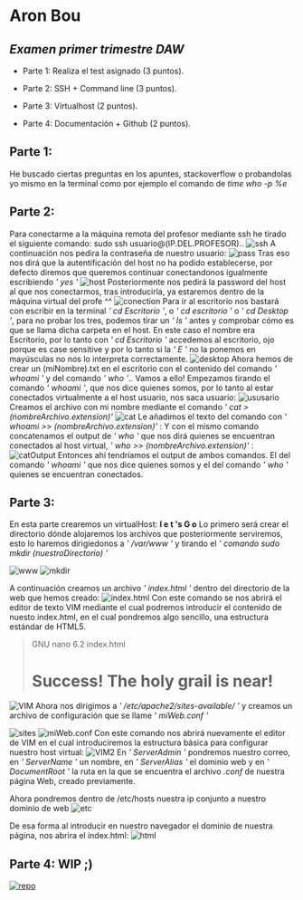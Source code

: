 # Aron Bou
## _Examen primer trimestre DAW_

- Parte 1: Realiza el test asignado (3 puntos).

- Parte 2: SSH + Command line (3 puntos).

- Parte 3: Virtualhost (2 puntos).

- Parte 4: Documentación + Github (2 puntos).

## **Parte 1:**  
 He buscado ciertas preguntas en los apuntes, stackoverflow o probandolas yo mismo en la terminal como
 por ejemplo el comando de  _time who -p %e_
 
## **Parte 2:**
 Para conectarme a la máquina remota del profesor mediante ssh he tirado el siguiente comando: sudo ssh usuario@(IP.DEL.PROFESOR)..
![ssh](https://i.imgur.com/BG7Hr8z.png)
 A continuación nos pedira la contraseña de nuestro usuario:
![pass](https://i.imgur.com/EZC1fc8.png)
 Tras eso nos dirá que la autentificación del host no ha podido establecerse, por defecto diremos que queremos continuar conectandonos igualmente escribiendo _' yes '_
![host](https://i.imgur.com/hTLHQbO.png)
 Posteriormente nos pedirá la password del host al que nos conectarmos, tras introducirla, ya estaremos dentro de la máquina virtual del profe ^^
![conection](https://i.imgur.com/ZsEg2kX.png)
 Para ir al escritorio nos bastará con escribir en la terminal _' cd Escritorio '_, o _' cd escritorio '_ o _' cd Desktop '_, para no probar los tres, podemos tirar un _' ls '_ antes y comprobar cómo es que se llama dicha carpeta en el host. 
 En este caso el nombre era Escritorio, por lo tanto con _' cd Escritorio '_ accedemos al escritorio, ojo porque es case sensitive y por lo tanto si la _' E '_ no la ponemos en mayúsculas no nos lo interpreta correctamente.
 ![desktop](https://i.imgur.com/2v2jjd5.png)
 Ahora hemos de crear un (miNombre).txt en el escritorio con el contenido del comando _' whoami '_ y del comando _' who '_..
 Vamos a ello!
 Empezamos tirando el comando _' whoami '_, que nos dice quienes somos, por lo tanto al estar conectados virtualmente a el host usuario, nos saca usuario:
 ![ususario](https://i.imgur.com/TZBaxDv.png)
 Creamos el archivo con mi nombre mediante el comando _' cat > (nombreArchivo.extension)'_ 
 ![cat](https://i.imgur.com/mdmYsKr.png)
 Le añadimos el texto del comando con _' whoami >> (nombreArchivo.extension)'_ :
 Y con el mismo comando concatenamos el output de _' who '_ que nos dirá quienes se encuentran conectados al host virtual, _' who >> (nombreArchivo.extension)'_ :
 ![catOutput](https://i.imgur.com/b8LfF5r.png)
 Entonces ahí tendríamos el output de ambos comandos. El del comando _' whoami '_ que nos dice quienes somos y el del comando _' who '_ quienes se encuentran conectados.
 

## **Parte 3:**
En esta parte crearemos un virtualHost: **l e t 's G o** 
Lo primero será crear el directorio dónde alojaremos los archivos que posteriormente serviremos, esto lo haremos dirigiedonos a _' /var/www '_ y tirando el _' comando sudo mkdir (nuestroDirectorio) '_

![www](https://i.imgur.com/QbksVev.png)
![mkdir](https://i.imgur.com/vEOP1OR.png)

A continuación creamos un archivo _' index.html '_ dentro del directorio de la web que hemos creado:
![index.html](https://i.imgur.com/l1ZKzKD.png)
Con este comando se nos abrirá el editor de texto VIM mediante el cual podremos introducir el contenido de nuesto index.html, en el cual pondremos algo sencillo, una estructura estándar de HTML5.
>  GNU nano 6.2                       index.html                                 
> <html>
>   <head>
>        <title>Welcome to Pepeland!</title>
>    </head>
>    <body>
>        <h1>Success!  The holy grail is near!</h1>
>    </body>
> </html>

![VIM](https://i.imgur.com/XdnYo1Y.png)
Ahora nos dirigimos a _' /etc/apache2/sites-available/ '_ y creamos un archivo de configuración que se llame _' miWeb.conf '_ 

![sites](https://i.imgur.com/QKaTouc.png)
![miWeb.conf](https://i.imgur.com/jxUByis.png)
Con este comando nos abrirá nuevamente el editor de VIM en el cual introduciremos la estructura básica para configurar nuestro host virtual:
![VIM2](https://i.imgur.com/nJ3oVTz.png)
En _' ServerAdmin '_ pondremos nuestro correo, en _' ServerName '_ un nombre, en _' ServerAlias '_ el dominio web y en _' DocumentRoot '_  la ruta en la que se encuentra el archivo _.conf_ de nuestra página Web, creado previamente.

Ahora pondremos dentro de /etc/hosts nuestra ip conjunto a nuestro dominio de web
![etc](https://i.imgur.com/6BcoEtV.png)

De esa forma al introducir en nuestro navegador el dominio de nuestra página, nos abrira el index.html:
![html](https://i.imgur.com/R9bit00.png)


## **Parte 4:** **WIP ;)**

[![repo](https://i.imgur.com/iJHli1s.png)](https://github.com/arbope/Examen-1er-trimestre-DAW)


